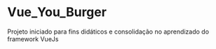 # Vue_You_Burger
 Projeto iniciado para fins didáticos e consolidação no aprendizado do framework VueJs
